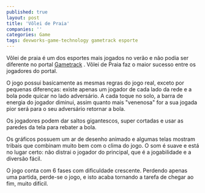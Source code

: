 ```yaml
---
published: true
layout: post
title: 'Vôlei de Praia'
companies: ''
categories: Game
tags: devworks-game-technology gametrack esporte
---
```

Vôlei de praia é um dos esportes mais jogados no verão e não podia ser diferente no portal <a href="http://www.gametrack.com.br" target="_blank">Gametrack</a>
. Vôlei de Praia faz o maior sucesso entre os jogadores do portal.

O jogo possui basicamente as mesmas regras do jogo real, exceto por pequenas diferenças: existe apenas um jogador de cada lado da rede e a bola pode quicar no lado adversário. A cada toque no solo, a barra de energia do jogador diminui, assim quanto mais "venenosa" for a sua jogada pior será para o seu adversário retornar a bola.







Os jogadores podem dar saltos gigantescos, super cortadas e usar as paredes da tela para rebater a bola.

Os gráficos possuem um ar de desenho animado e algumas telas mostram tribais que combinam muito bem com o clima do jogo. O som é suave e está no lugar certo: não distrai o jogador do principal, que é a jogabilidade e a diversão fácil.

O jogo conta com 6 fases com dificuldade crescente. Perdendo apenas uma partida, perde-se o jogo, e isto acaba tornando a tarefa de chegar ao fim, muito difícil.






